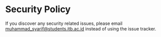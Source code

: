 # Security Policy

If you discover any security related issues, please email muhammad_syarif@students.itb.ac.id instead of using the issue tracker.
